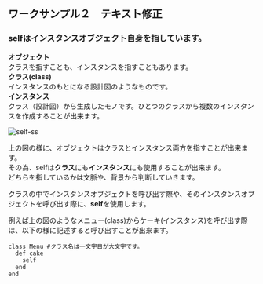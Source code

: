 ## ワークサンプル２　テキスト修正

### **self**はインスタンスオブジェクト自身を指しています。  
**オブジェクト**  
クラスを指すことも、インスタンスを指すこともあります。  
**クラス(class)**  
インスタンスのもとになる設計図のようなものです。  
**インスタンス**  
クラス（設計図）から生成したモノです。ひとつのクラスから複数のインスタンスを作成することが出来ます。　　
  
![self-ss](https://user-images.githubusercontent.com/64009174/81284011-82140400-9098-11ea-8472-ba7be41aee2f.png)  

上の図の様に、オブジェクトはクラスとインスタンス両方を指すことが出来ます。  
その為、selfは**クラス**にも**インスタンス**にも使用することが出来ます。  
どちらを指しているかは文脈や、背景から判断していきます。  

クラスの中でインスタンスオブジェクトを呼び出す際や、そのインスタンスオブジェクトを呼び出す際に、**self**を使用します。  

例えば上の図のようなメニュー(class)からケーキ(インスタンス)を呼び出す際は、以下の様に記述すると呼び出すことが出来ます。
```
class Menu #クラス名は一文字目が大文字です。  
  def cake
    self
  end
end
```

